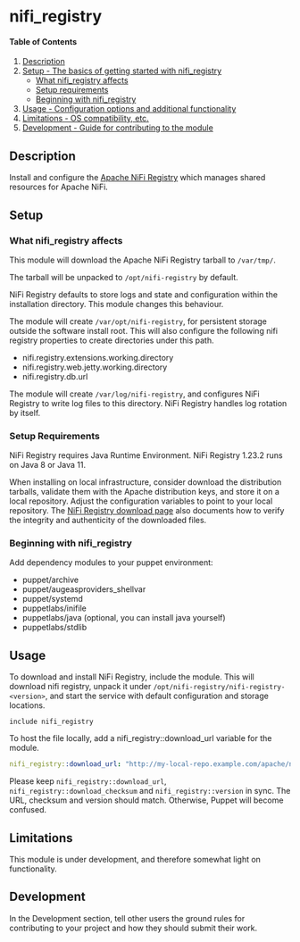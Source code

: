 # nifi_registry

#### Table of Contents

1. [Description](#description)
2. [Setup - The basics of getting started with nifi_registry](#setup)
    * [What nifi_registry affects](#what-nifi_registry-affects)
    * [Setup requirements](#setup-requirements)
    * [Beginning with nifi_registry](#beginning-with-nifi_registry)
3. [Usage - Configuration options and additional functionality](#usage)
4. [Limitations - OS compatibility, etc.](#limitations)
5. [Development - Guide for contributing to the module](#development)

## Description

Install and configure the [Apache NiFi
Registry](https://nifi.apache.org/registry.html) which manages shared
resources for Apache NiFi.

## Setup

### What nifi_registry affects

This module will download the Apache NiFi Registry tarball to
`/var/tmp/`.

The tarball will be unpacked to `/opt/nifi-registry` by default.

NiFi Registry defaults to store logs and state and configuration within the
installation directory. This module changes this behaviour.

The module will create `/var/opt/nifi-registry`, for persistent storage outside
the software install root. This will also configure the following nifi registry
properties to create directories under this path.

- nifi.registry.extensions.working.directory
- nifi.registry.web.jetty.working.directory
- nifi.registry.db.url

The module will create `/var/log/nifi-registry`, and configures NiFi Registry
to write log files to this directory. NiFi Registry handles log rotation by
itself.

### Setup Requirements

NiFi Registry requires Java Runtime Environment. NiFi Registry 1.23.2 runs on
Java 8 or Java 11.

When installing on local infrastructure, consider download the
distribution tarballs, validate them with the Apache distribution
keys, and store it on a local repository. Adjust the configuration
variables to point to your local repository. The [NiFi Registry
download page](https://nifi.apache.org/registry.html) also documents
how to verify the integrity and authenticity of the downloaded files.

### Beginning with nifi_registry

Add dependency modules to your puppet environment:

- puppet/archive
- puppet/augeasproviders_shellvar
- puppet/systemd
- puppetlabs/inifile
- puppetlabs/java (optional, you can install java yourself)
- puppetlabs/stdlib

## Usage

To download and install NiFi Registry, include the module. This will
download nifi registry, unpack it under
`/opt/nifi-registry/nifi-registry-<version>`, and start the service
with default configuration and storage locations.

```puppet
include nifi_registry
```
To host the file locally, add a nifi_registry::download_url variable for the
module.

```yaml
nifi_registry::download_url: "http://my-local-repo.example.com/apache/nifi-registry/0.5.0/nifi-registry-0.5.0-bin.tar.gz"
```

Please keep `nifi_registry::download_url`,
`nifi_registry::download_checksum` and `nifi_registry::version` in
sync. The URL, checksum and version should match. Otherwise, Puppet
will become confused.

## Limitations

This module is under development, and therefore somewhat light on
functionality.

## Development

In the Development section, tell other users the ground rules for
contributing to your project and how they should submit their work.
